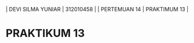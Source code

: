 |   DEVI SILMA YUNIAR   |   312010458   |
|      PERTEMUAN 14     |  PRAKTIMUM 13 |


# PRAKTIKUM 13